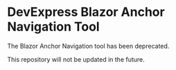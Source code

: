 # DevExpress Blazor Anchor Navigation Tool 

The Blazor Anchor Navigation tool has been deprecated.

This repository will not be updated in the future.

